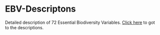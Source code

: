 # EBV-Descriptons
Detailed description of 72 Essential Biodiversity Variables.
[Click here](https://github.com/EuropaBON/EBV-Descriptions/wiki) to got to the descriptions.
